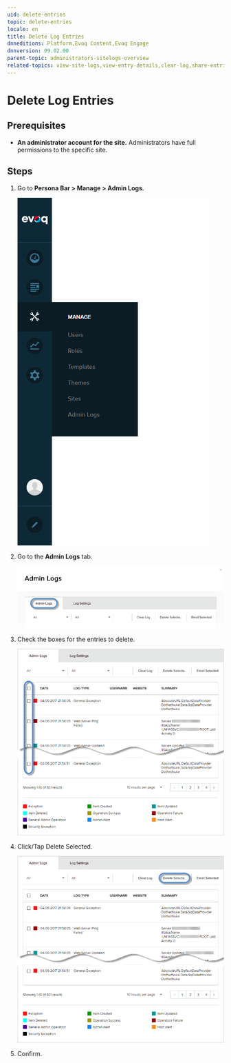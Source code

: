 ```yaml
---
uid: delete-entries
topic: delete-entries
locale: en
title: Delete Log Entries
dnneditions: Platform,Evoq Content,Evoq Engage
dnnversion: 09.02.00
parent-topic: administrators-sitelogs-overview
related-topics: view-site-logs,view-entry-details,clear-log,share-entries,add-event-type,edit-logged-event-type,delete-logged-event-type,toggle-logging-for-event-type,configure-notices
---
```


# Delete Log Entries

## Prerequisites

*   **An administrator account for the site.** Administrators have full permissions to the specific site.

## Steps

1.  Go to **Persona Bar \> Manage \> Admin Logs**.
    
    ![Persona Bar > Manage > Admin Logs](/images/scr-pbar-host-Manage-E91.png)
    
2.  Go to the **Admin Logs** tab.
    
    ![Admin Logs](/images/scr-pbtabs-host-Manage-AdminLogs-AdminLogs-E90.png)
    
3.  Check the boxes for the entries to delete.
    
      
    
    ![](/images/scr-AdminLogs-adminlogslist-checkboxes-E90.png)
    
      
    
4.  Click/Tap Delete Selected.
    
      
    
    ![](/images/scr-AdminLogs-adminlogslist-delete-selected-buttons-E90.png)
    
      
    
5.  Confirm.